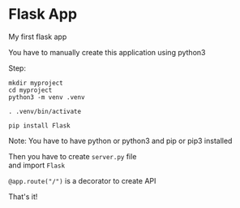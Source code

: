 # Flask App

My first flask app

You have to manually create this application using python3

Step:

```shell
mkdir myproject
cd myproject
python3 -m venv .venv

. .venv/bin/activate

pip install Flask

```

Note: You have to have python or python3 and pip or pip3 installed  

Then you have to create `server.py` file  
and import `Flask`

`@app.route("/")` is a decorator to create API

That's it!
